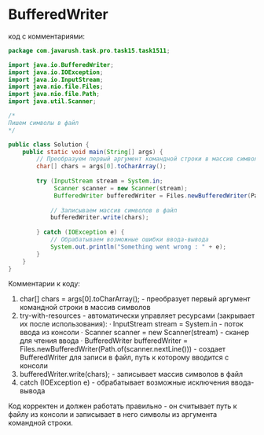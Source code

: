 # BufferedWriter
код с комментариями:

```java
package com.javarush.task.pro.task15.task1511;

import java.io.BufferedWriter;
import java.io.IOException;
import java.io.InputStream;
import java.nio.file.Files;
import java.nio.file.Path;
import java.util.Scanner;

/*
Пишем символы в файл
*/

public class Solution {
    public static void main(String[] args) {
        // Преобразуем первый аргумент командной строки в массив символов
        char[] chars = args[0].toCharArray();
        
        try (InputStream stream = System.in;
             Scanner scanner = new Scanner(stream);
             BufferedWriter bufferedWriter = Files.newBufferedWriter(Path.of(scanner.nextLine()))) {
            
            // Записываем массив символов в файл
            bufferedWriter.write(chars);
            
        } catch (IOException e) {            
            // Обрабатываем возможные ошибки ввода-вывода
            System.out.println("Something went wrong : " + e);
        }
    }
}
```

Комментарии к коду:

1. char[] chars = args[0].toCharArray(); - преобразует первый аргумент командной строки в массив символов
2. try-with-resources - автоматически управляет ресурсами (закрывает их после использования):
   · InputStream stream = System.in - поток ввода из консоли
   · Scanner scanner = new Scanner(stream) - сканер для чтения ввода
   · BufferedWriter bufferedWriter = Files.newBufferedWriter(Path.of(scanner.nextLine())) - создает BufferedWriter для записи в файл, путь к которому вводится с консоли
3. bufferedWriter.write(chars); - записывает массив символов в файл
4. catch (IOException e) - обрабатывает возможные исключения ввода-вывода

Код корректен и должен работать правильно - он считывает путь к файлу из консоли и записывает в него символы из аргумента командной строки.
